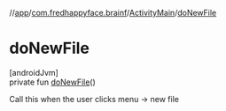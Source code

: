 //[app](../../../index.md)/[com.fredhappyface.brainf](../index.md)/[ActivityMain](index.md)/[doNewFile](do-new-file.md)

# doNewFile

[androidJvm]\
private fun [doNewFile](do-new-file.md)()

Call this when the user clicks menu -> new file
